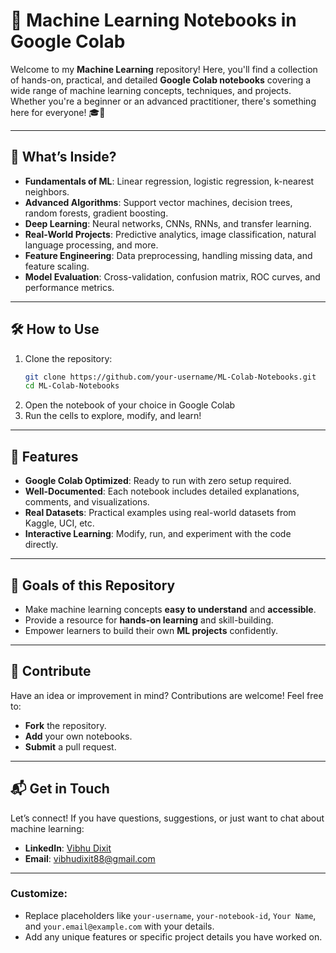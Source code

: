 # 🚀 Machine Learning Notebooks in Google Colab 

Welcome to my **Machine Learning** repository! Here, you'll find a collection of hands-on, practical, and detailed **Google Colab notebooks** covering a wide range of machine learning concepts, techniques, and projects. Whether you're a beginner or an advanced practitioner, there's something here for everyone! 🎓🤖

---

## 🧠 What’s Inside?
- **Fundamentals of ML**: Linear regression, logistic regression, k-nearest neighbors.
- **Advanced Algorithms**: Support vector machines, decision trees, random forests, gradient boosting.
- **Deep Learning**: Neural networks, CNNs, RNNs, and transfer learning.
- **Real-World Projects**: Predictive analytics, image classification, natural language processing, and more.
- **Feature Engineering**: Data preprocessing, handling missing data, and feature scaling.
- **Model Evaluation**: Cross-validation, confusion matrix, ROC curves, and performance metrics.

---

## 🛠️ How to Use
1. Clone the repository:
   ```bash
   git clone https://github.com/your-username/ML-Colab-Notebooks.git
   cd ML-Colab-Notebooks
   ```
2. Open the notebook of your choice in Google Colab
3. Run the cells to explore, modify, and learn!
---


## 🌟 Features
- **Google Colab Optimized**: Ready to run with zero setup required.
- **Well-Documented**: Each notebook includes detailed explanations, comments, and visualizations.
- **Real Datasets**: Practical examples using real-world datasets from Kaggle, UCI, etc.
- **Interactive Learning**: Modify, run, and experiment with the code directly.

---

## 🎯 Goals of this Repository
- Make machine learning concepts **easy to understand** and **accessible**.
- Provide a resource for **hands-on learning** and skill-building.
- Empower learners to build their own **ML projects** confidently.

---

## 🤝 Contribute
Have an idea or improvement in mind? Contributions are welcome! Feel free to:
- **Fork** the repository.
- **Add** your own notebooks.
- **Submit** a pull request.

---

## 📬 Get in Touch
Let’s connect! If you have questions, suggestions, or just want to chat about machine learning:
- **LinkedIn**: [Vibhu Dixit](https://www.linkedin.com/in/vibhu-dixit-b42a11251/)
- **Email**: [vibhudixit88@gmail.com](vibhudixit88@gmail.com)

---


### Customize:
- Replace placeholders like `your-username`, `your-notebook-id`, `Your Name`, and `your.email@example.com` with your details.
- Add any unique features or specific project details you have worked on.
